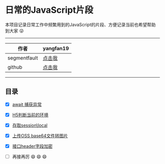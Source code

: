 
日常的JavaScript片段
===========================
本项目记录日常工作中频繁用到的JavaScript的片段、方便记录当前也希望帮助到大家 :stuck_out_tongue_winking_eye:

****
	
|作者|yangfan19|
|---|---
|segmentfault|[点击我](https://segmentfault.com/u/this_586daa4645804)
|github|[点击我](https://github.com/yangfandashuaige/amazing-webNginxLog)

****

## 目录

- [x] [await 捕获异常](https://github.com/yangfandashuaige/utils/blob/master/awaitCatch.js) 
- [x] [H5判断当前的环境](https://github.com/yangfandashuaige/utils/blob/master/env.js)
- [x] [存取session\local](https://github.com/yangfandashuaige/utils/blob/master/storage.js)
- [x] [上传OSS base64文件转图片](https://github.com/yangfandashuaige/utils/blob/master/uploadOssBase64.js)
- [x] [接口header字段加密](https://github.com/yangfandashuaige/utils/blob/master/encryption.js)
- [ ] 再接再厉 :smile:	:smile:	:smile:	

